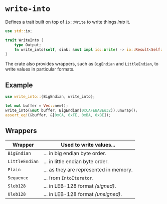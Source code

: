# `write-into`

Defines a trait built on top of `io::Write` to write things _into_ it.

```rust
use std::io;

trait WriteInto {
    type Output;
    fn write_into(self, sink: &mut impl io::Write) -> io::Result<Self::Output>;
}
```

The crate also provides wrappers, such as `BigEndian` and `LittleEndian`, to write values
in particular formats.

## Example

```rust
use write_into::{BigEndian, write_into};

let mut buffer = Vec::new();
write_into(&mut buffer, BigEndian(0xCAFEBABEu32)).unwrap();
assert_eq!(&buffer, &[0xCA, 0xFE, 0xBA, 0xBE]);
```

## Wrappers

| Wrapper        | Used to write values...                |
| -------------- | -------------------------------------- |
| `BigEndian`    | ... in big endian byte order.          |
| `LittleEndian` | ... in little endian byte order.       |
| `Plain`        | ... as they are represented in memory. |
| `Sequence`     | ... from `IntoIterator`.               |
| `Sleb128`      | ... in LEB-128 format _(signed)_.      |
| `Uleb128`      | ... in LEB-128 format _(unsigned)_.    |

